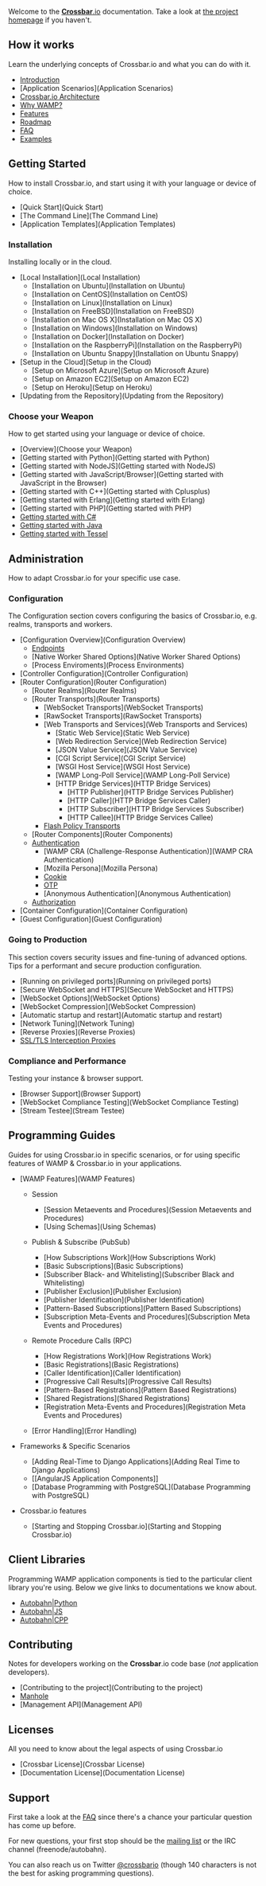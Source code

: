 Welcome to the [**Crossbar**.io](http://crossbar.io) documentation. Take a look at [the project homepage](http://crossbar.io/) if you haven't.

## How it works

Learn the underlying concepts of Crossbar.io and what you can do with it.

* [Introduction](Introduction)
* [Application Scenarios](Application Scenarios)
* [Crossbar.io Architecture](Architecture)
* [Why WAMP?](http://wamp.ws/why/)
* [Features](Features)
* [Roadmap](Roadmap)
* [FAQ](FAQ)
* [Examples](Examples)

## Getting Started

How to install Crossbar.io, and start using it with your language or device of choice. 

* [Quick Start](Quick Start)
* [The Command Line](The Command Line)
* [Application Templates](Application Templates)

### Installation

Installing locally or in the cloud.

* [Local Installation](Local Installation)
  * [Installation on Ubuntu](Installation on Ubuntu)
  * [Installation on CentOS](Installation on CentOS)
  * [Installation on Linux](Installation on Linux)
  * [Installation on FreeBSD](Installation on FreeBSD)
  * [Installation on Mac OS X](Installation on Mac OS X)
  * [Installation on Windows](Installation on Windows)
  * [Installation on Docker](Installation on Docker)
  * [Installation on the RaspberryPi](Installation on the RaspberryPi)
  * [Installation on Ubuntu Snappy](Installation on Ubuntu Snappy)
* [Setup in the Cloud](Setup in the Cloud)
  * [Setup on Microsoft Azure](Setup on Microsoft Azure)
  * [Setup on Amazon EC2](Setup on Amazon EC2)
  * [Setup on Heroku](Setup on Heroku)
* [Updating from the Repository](Updating from the Repository)

### Choose your Weapon

How to get started using your language or device of choice.

* [Overview](Choose your Weapon)
* [Getting started with Python](Getting started with Python)
* [Getting started with NodeJS](Getting started with NodeJS)
* [Getting started with JavaScript/Browser](Getting started with JavaScript in the Browser)
* [Getting started with C++](Getting started with Cplusplus)
* [Getting started with Erlang](Getting started with Erlang)
* [Getting started with PHP](Getting started with PHP)
* [Getting started with C#](Getting-started-with-CSharp)
* [Getting started with Java](Getting-started-with-Java)
* [Getting started with Tessel](Getting-started-with-Tessel)



## Administration

How to adapt Crossbar.io for your specific use case.

### Configuration

The Configuration section covers configuring the basics of Crossbar.io, e.g. realms, transports and workers.

* [Configuration Overview](Configuration Overview)
  - [Endpoints](Endpoints)
  - [Native Worker Shared Options](Native Worker Shared Options)
  - [Process Enviroments](Process Environments)
* [Controller Configuration](Controller Configuration)
* [Router Configuration](Router Configuration)
  - [Router Realms](Router Realms)
  - [Router Transports](Router Transports)
     - [WebSocket Transports](WebSocket Transports)
     - [RawSocket Transports](RawSocket Transports)
     - [Web Transports and Services](Web Transports and Services)
        - [Static Web Service](Static Web Service)
        - [Web Redirection Service](Web Redirection Service)
        - [JSON Value Service](JSON Value Service)
        - [CGI Script Service](CGI Script Service)
        - [WSGI Host Service](WSGI Host Service)
        - [WAMP Long-Poll Service](WAMP Long-Poll Service)
        - [HTTP Bridge Services](HTTP Bridge Services)
           - [HTTP Publisher](HTTP Bridge Services Publisher)
           - [HTTP Caller](HTTP Bridge Services Caller)
           - [HTTP Subscriber](HTTP Bridge Services Subscriber)
           - [HTTP Callee](HTTP Bridge Services Callee)
     - [Flash Policy Transports](Flash-Policy-Transports)
  - [Router Components](Router Components)
  - [Authentication](Authentication)
     - [WAMP CRA (Challenge-Response Authentication)](WAMP CRA Authentication)
     - [Mozilla Persona](Mozilla Persona)
     - [Cookie](Cookie-Authentication)
     - [OTP](OTP-Authentication)
     - [Anonymous Authentication](Anonymous Authentication)
  - [Authorization](Authorization)
* [Container Configuration](Container Configuration)
* [Guest Configuration](Guest Configuration)

### Going to Production

This section covers security issues and fine-tuning of advanced options. Tips for a performant and secure production configuration.

* [Running on privileged ports](Running on privileged ports)
* [Secure WebSocket and HTTPS](Secure WebSocket and HTTPS)
* [WebSocket Options](WebSocket Options)
* [WebSocket Compression](WebSocket Compression)
* [Automatic startup and restart](Automatic startup and restart)
* [Network Tuning](Network Tuning)
* [Reverse Proxies](Reverse Proxies)
* [SSL/TLS Interception Proxies](SSL-TLS-Interception-Proxies)

### Compliance and Performance

Testing your instance & browser support.

* [Browser Support](Browser Support)
* [WebSocket Compliance Testing](WebSocket Compliance Testing)
* [Stream Testee](Stream Testee)


## Programming Guides

Guides for using Crossbar.io in specific scenarios, or for using specific features of WAMP & Crossbar.io in your applications.

* [WAMP Features](WAMP Features)

  - Session

    + [Session Metaevents and Procedures](Session Metaevents and Procedures)
    + [Using Schemas](Using Schemas)

  - Publish & Subscribe (PubSub)

    + [How Subscriptions Work](How Subscriptions Work)
    + [Basic Subscriptions](Basic Subscriptions)
    + [Subscriber Black- and Whitelisting](Subscriber Black and Whitelisting)
    + [Publisher Exclusion](Publisher Exclusion)
    + [Publisher Identification](Publisher Identification)
    + [Pattern-Based Subscriptions](Pattern Based Subscriptions)
    + [Subscription Meta-Events and Procedures](Subscription Meta Events and Procedures)

  - Remote Procedure Calls (RPC)

    + [How Registrations Work](How Registrations Work)
    + [Basic Registrations](Basic Registrations)
    + [Caller Identification](Caller Identification)
    + [Progressive Call Results](Progressive Call Results)
    + [Pattern-Based Registrations](Pattern Based Registrations)
    + [Shared Registrations](Shared Registrations)    
    + [Registration Meta-Events and Procedures](Registration Meta Events and Procedures)

  - [Error Handling](Error Handling)

* Frameworks & Specific Scenarios

  - [Adding Real-Time to Django Applications](Adding Real Time to Django Applications)
  - [[AngularJS Application Components]]
  - [Database Programming with PostgreSQL](Database Programming with PostgreSQL)

* Crossbar.io features

  - [Starting and Stopping Crossbar.io](Starting and Stopping Crossbar.io)


## Client Libraries

Programming WAMP application components is tied to the particular client library you're using. Below we give links to documentations we know about. 

* [Autobahn|Python](http://autobahn.ws/python/)
* [Autobahn|JS](http://autobahn.ws/js/)
* [Autobahn|CPP](http://autobahn.ws/cpp/)

## Contributing

Notes for developers working on the **Crossbar**.io code base (*not* application developers).

* [Contributing to the project](Contributing to the project)
* [Manhole](Manhole)
* [Management API](Management API)

## Licenses

All you need to know about the legal aspects of using Crossbar.io

* [Crossbar License](Crossbar License)
* [Documentation License](Documentation License)

## Support

First take a look at the [FAQ](FAQ) since there's a chance your particular question has come up before.

For new questions, your first stop should be the [mailing list](https://groups.google.com/forum/#!forum/crossbario) or the IRC channel (freenode/autobahn).

You can also reach us on Twitter [@crossbario](https://twitter.com/crossbario) (though 140 characters is not the best for asking programming questions).